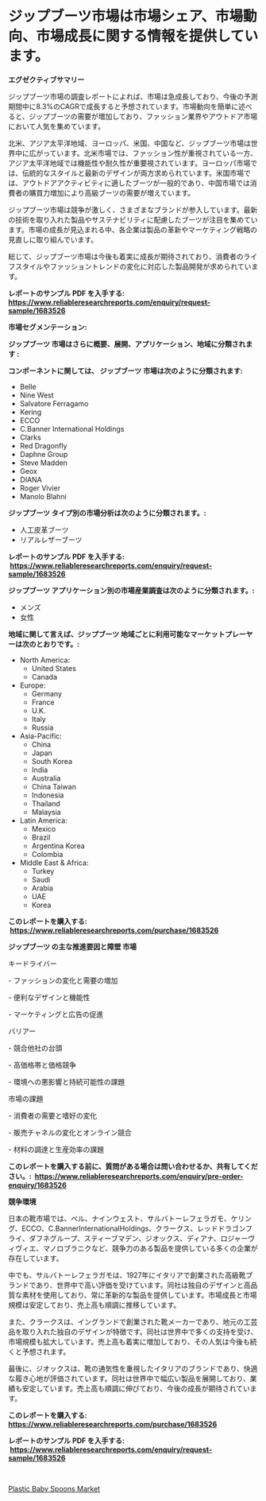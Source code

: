 <p><h1>ジップブーツ市場は市場シェア、市場動向、市場成長に関する情報を提供しています。</h1></p><p><strong>エグゼクティブサマリー</strong></p>
<p><p>ジップブーツ市場の調査レポートによれば、市場は急成長しており、今後の予測期間中に8.3%のCAGRで成長すると予想されています。市場動向を簡単に述べると、ジップブーツの需要が増加しており、ファッション業界やアウトドア市場において人気を集めています。</p><p>北米、アジア太平洋地域、ヨーロッパ、米国、中国など、ジップブーツ市場は世界中に広がっています。北米市場では、ファッション性が重視されている一方、アジア太平洋地域では機能性や耐久性が重要視されています。ヨーロッパ市場では、伝統的なスタイルと最新のデザインが両方求められています。米国市場では、アウトドアアクティビティに適したブーツが一般的であり、中国市場では消費者の購買力増加により高級ブーツの需要が増えています。</p><p>ジップブーツ市場は競争が激しく、さまざまなブランドが参入しています。最新の技術を取り入れた製品やサステナビリティに配慮したブーツが注目を集めています。市場の成長が見込まれる中、各企業は製品の革新やマーケティング戦略の見直しに取り組んでいます。</p><p>総じて、ジップブーツ市場は今後も着実に成長が期待されており、消費者のライフスタイルやファッショントレンドの変化に対応した製品開発が求められています。</p></p>
<p><strong>レポートのサンプル PDF を入手する: <a href="https://www.reliableresearchreports.com/enquiry/request-sample/1683526">https://www.reliableresearchreports.com/enquiry/request-sample/1683526</a></strong></p>
<p><strong>市場セグメンテーション:</strong></p>
<p><strong> ジップブーツ 市場はさらに概要、展開、アプリケーション、地域に分類されます :</strong></p>
<p><strong>コンポーネントに関しては、 ジップブーツ 市場は次のように分類されます: &nbsp;</strong></p>
<p><ul><li>Belle</li><li>Nine West</li><li>Salvatore Ferragamo</li><li>Kering</li><li>ECCO</li><li>C.Banner International Holdings</li><li>Clarks</li><li>Red Dragonfly</li><li>Daphne Group</li><li>Steve Madden</li><li>Geox</li><li>DIANA</li><li>Roger Vivier</li><li>Manolo Blahni</li></ul></p>
<p><strong> ジップブーツ タイプ別の市場分析は次のように分類されます。:</strong></p>
<p><ul><li>人工皮革ブーツ</li><li>リアルレザーブーツ</li></ul></p>
<p><strong>レポートのサンプル PDF を入手する: &nbsp;<a href="https://www.reliableresearchreports.com/enquiry/request-sample/1683526">https://www.reliableresearchreports.com/enquiry/request-sample/1683526</a></strong></p>
<p><strong> ジップブーツ アプリケーション別の市場産業調査は次のように分類されます。:</strong></p>
<p><ul><li>メンズ</li><li>女性</li></ul></p>
<p><strong>地域に関して言えば、ジップブーツ 地域ごとに利用可能なマーケットプレーヤーは次のとおりです。:</strong></p>
<p><ul>
    <li>
        North America:
        <ul>
            <li>United States</li>
            <li>Canada</li>
        </ul>
    </li>
    <li>
        Europe:
        <ul>
            <li>Germany</li>
            <li>France</li>
            <li>U.K.</li>
            <li>Italy</li>
            <li>Russia</li>
        </ul>
    </li>
    <li>
        Asia-Pacific:
        <ul>
            <li>China</li>
            <li>Japan</li>
            <li>South Korea</li>
            <li>India</li>
            <li>Australia</li>
            <li>China Taiwan</li>
            <li>Indonesia</li>
            <li>Thailand</li>
            <li>Malaysia</li>
        </ul>
    </li>
    <li>
        Latin America:
        <ul>
            <li>Mexico</li>
            <li>Brazil</li>
            <li>Argentina Korea</li>
            <li>Colombia</li>
        </ul>
    </li>
    <li>
        Middle East & Africa:
        <ul>
            <li>Turkey</li>
            <li>Saudi</li>
            <li>Arabia</li>
            <li>UAE</li>
            <li>Korea</li>
        </ul>
    </li>
    </ul></p>
<p><strong>このレポートを購入する: &nbsp;<a href="https://www.reliableresearchreports.com/purchase/1683526">https://www.reliableresearchreports.com/purchase/1683526</a></strong></p>
<p><strong>ジップブーツ の主な推進要因と障壁 市場</strong></p>
<p><p>キードライバー</p><p>- ファッションの変化と需要の増加</p><p>- 便利なデザインと機能性</p><p>- マーケティングと広告の促進</p><p>バリアー</p><p>- 競合他社の台頭</p><p>- 高価格帯と価格競争</p><p>- 環境への悪影響と持続可能性の課題</p><p>市場の課題</p><p>- 消費者の需要と嗜好の変化</p><p>- 販売チャネルの変化とオンライン競合</p><p>- 材料の調達と生産効率の課題</p></p>
<p><strong>このレポートを購入する前に、質問がある場合は問い合わせるか、共有してください。:&nbsp; <a href="https://www.reliableresearchreports.com/enquiry/pre-order-enquiry/1683526">https://www.reliableresearchreports.com/enquiry/pre-order-enquiry/1683526</a></strong></p>
<p><strong>競争環境</strong></p>
<p><p>日本の靴市場では、ベル、ナインウェスト、サルバトーレフェラガモ、ケリング、ECCO、C.BannerInternationalHoldings、クラークス、レッドドラゴンフライ、ダフネグループ、スティーブマデン、ジオックス、ディアナ、ロジャーヴィヴィエ、マノロブラニクなど、競争力のある製品を提供している多くの企業が存在しています。</p><p>中でも、サルバトーレフェラガモは、1927年にイタリアで創業された高級靴ブランドであり、世界中で高い評価を受けています。同社は独自のデザインと高品質な素材を使用しており、常に革新的な製品を提供しています。市場成長と市場規模は安定しており、売上高も順調に推移しています。</p><p>また、クラークスは、イングランドで創業された靴メーカーであり、地元の工芸品を取り入れた独自のデザインが特徴です。同社は世界中で多くの支持を受け、市場規模も拡大しています。売上高も着実に増加しており、その人気は今後も続くと予想されます。</p><p>最後に、ジオックスは、靴の通気性を重視したイタリアのブランドであり、快適な履き心地が評価されています。同社は世界中で幅広い製品を展開しており、業績も安定しています。売上高も順調に伸びており、今後の成長が期待されています。</p></p>
<p><strong>このレポートを購入する: &nbsp; <a href="https://www.reliableresearchreports.com/purchase/1683526">https://www.reliableresearchreports.com/purchase/1683526</a></strong></p>
<p><strong>レポートのサンプル PDF を入手する: &nbsp;<a href="https://www.reliableresearchreports.com/enquiry/request-sample/1683526">https://www.reliableresearchreports.com/enquiry/request-sample/1683526</a></strong><strong></strong></p>
<p>&nbsp;</p>
<p><p><a href="https://github.com/YashRP12/Market-Research-Report-List-3/blob/main/plastic-baby-spoons-market.md">Plastic Baby Spoons Market</a></p></p>